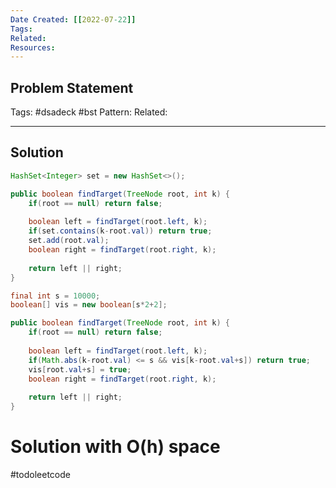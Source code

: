 ```yaml
---
Date Created: [[2022-07-22]]
Tags: 
Related: 
Resources: 
---
```


## Problem Statement


Tags:  #dsadeck  #bst 
Pattern: 
Related: 

---

## Solution
``` java
HashSet<Integer> set = new HashSet<>();

public boolean findTarget(TreeNode root, int k) {
	if(root == null) return false;
	
	boolean left = findTarget(root.left, k);
	if(set.contains(k-root.val)) return true;
	set.add(root.val);
	boolean right = findTarget(root.right, k);
	
	return left || right;
}
```

``` java
final int s = 10000;
boolean[] vis = new boolean[s*2+2];

public boolean findTarget(TreeNode root, int k) {
	if(root == null) return false;
	
	boolean left = findTarget(root.left, k);
	if(Math.abs(k-root.val) <= s && vis[k-root.val+s]) return true;
	vis[root.val+s] = true;
	boolean right = findTarget(root.right, k);
	
	return left || right;
}
```


# Solution with O(h) space
#todoleetcode 
